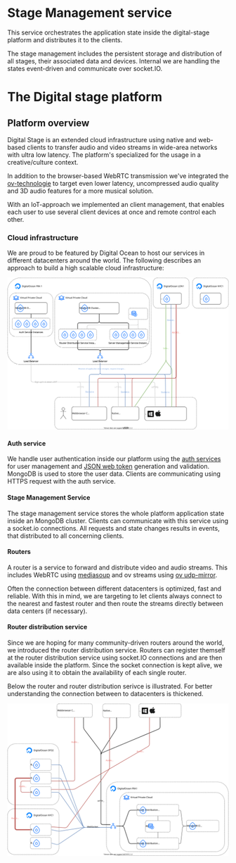 # Stage Management service

This service orchestrates the application state inside the digital-stage platform and distributes it to the clients.

The stage management includes the persistent storage and distribution of all stages, their associated data and devices.
Internal we are handling the states event-driven and communicate over socket.IO.

# The Digital stage platform
## Platform overview

Digital Stage is an extended cloud infrastructure using native and web-based clients to transfer audio and video streams in wide-area networks with ultra low latency.
The platform's specialized for the usage in a creative/culture context.

In addition to the browser-based WebRTC transmission we've integrated the [ov-technologie](https://github.com/gisogrimm/ov-client) to target even lower latency, uncompressed audio quality and 3D audio features for a more musical solution.

With an IoT-approach we implemented an client management, that enables each user to use several client devices at once and remote control each other.

### Cloud infrastructure

We are proud to be featured by Digital Ocean to host our services in different datacenters around the world.
The following describes an approach to build a high scalable cloud infrastructure:

![Cloud infrastructure overview](https://github.com/digital-stage/server/blob/master/doc/overview.svg?raw=true)

#### Auth service
We handle user authentication inside our platform using the [auth services](https://github.com/digital-stage/auth-server) for user management and [JSON web token](https://jwt.io/) generation and validation.
MongoDB is used to store the user data.
Clients are communicating using HTTPS request with the auth service.

#### Stage Management Service
The stage management service stores the whole platform application state inside an MongoDB cluster.
Clients can communicate with this service using a socket.io connections.
All requests and state changes results in events, that distributed to all concerning clients.

#### Routers
A router is a service to forward and distribute video and audio streams.
This includes WebRTC using [mediasoup](https://mediasoup.org/) and ov streams using [ov udp-mirror](https://github.com/gisogrimm/ovbox/tree/master/udpmirror).

Often the connection between different datacenters is optimized, fast and reliable.
With this in mind, we are targeting to let clients always connect to the nearest and fastest router and then route the streams directly between data centers (if necessary).

#### Router distribution service
Since we are hoping for many community-driven routers around the world, we introduced the router distribution service.
Routers can register themself at the router distribution service using socket.IO connections and are then available inside the platform.
Since the socket connection is kept alive, we are also using it to obtain the availability of each single router.

Below the router and router distribution serivce is illustrated.
For better understanding the connection between to datacenters is thickened.

![Cloud infrastructure overview](https://github.com/digital-stage/server/blob/master/doc/routers-between-datacenters.svg?raw=true)
